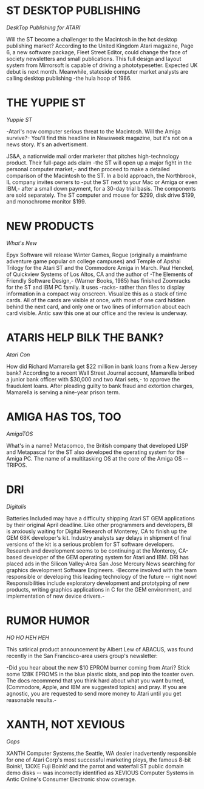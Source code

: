 # ST DESKTOP PUBLISHING

*DeskTop Publishing for ATARI*

   Will the ST become a challenger to the Macintosh in the hot desktop
publishing market?  According to the United Kingdom Atari magazine, 
Page 6, a new software package, Fleet Street Editor, could change 
the face of society newsletters and small publications. This full 
design and layout system from Mirrorsoft is capable of driving a 
phototypesetter.  Expected UK debut is next month.  Meanwhile, 
stateside computer market analysts are calling desktop publishing -the
hula hoop of 1986.


# THE YUPPIE ST

*Yuppie ST*

   -Atari's now computer serious threat to the Macintosh.  Will the 
Amiga survive?-  You'll find this headline in Newsweek magazine, but 
it's not on a news story.  It's an advertisment.

   JS&A, a nationwide mail order marketer that pitches 
high-technology product. Their full-page ads claim -the ST will 
open up a major fight in the personal computer market,- and then
proceed to make a detailed comparison of the Macintosh to the 
ST.
 In a bold approach, the Northbrook, IL company invites 
owners to -put the ST next to your Mac or Amiga or even IBM,- after a 
small down payment, for a 30-day trial basis.  The components are 
sold separately. The ST computer and mouse for $299, disk drive 
$199, and monochrome monitor $199.

# NEW PRODUCTS

*What's New*

   Epyx Software will release Winter Games, Rogue (originally a 
mainframe adventure game popular on college campuses) and Temple of 
Apshai Trilogy for the Atari ST and the Commodore Amiga in March. 
   Paul Henckel, of Quickview Systems of Los Altos, CA and the 
author of -The Elements of Friendly Software Design,- (Warner Books, 
1985) has finished Zoomracks for the ST and IBM PC family.  It uses
-racks- rather than files to display information in a compact 
way onscreen.  Visualize this as a stack of time cards.  All of the 
cards are visible at once, with most of one card hidden behind the
next card, and only one or two lines  of information about each 
card visible.  Antic saw this one at our office and the review is 
underway.

# ATARIS HELP BILK THE BANK?

*Atari Con*

   How did Richard Mamarella get $22 million in bank loans from a 
New Jersey bank?  According to a recent Wall Street Journal account,
Mamarella bribed a junior bank officer with $30,000 and two Atari 
sets,- to approve the fraudulent loans.  After pleading guilty to 
bank fraud and extortion charges, Mamarella is serving a nine-year 
prison term.

# AMIGA HAS TOS, TOO

*AmigaTOS*

   What's in a name?  Metacomco, the British company that developed 
LISP and Metapascal for the ST also developed the operating system for 
the Amiga PC. The name of a multitasking OS at the core of the 
Amiga OS -- TRIPOS.

# DRI

*Digitalis*

  Batteries Included may have a difficulty shipping Atari ST GEM 
applications by their original April deadline.  Like other 
programmers and developers, BI is  anxiously waiting for Digital 
Research of Monterey, CA to finish up the GEM 68K developer's kit. 
Industry analysts say delays in shipment of final versions of the 
kit is a serious problem for ST software developers. 
   Research and development seems to be continuing at the Monterey, 
CA-based developer of the GEM operating system for Atari and IBM.
DRI has placed ads in the Silicon Valley-Area San Jose Mercury News 
searching for graphics development Software Engineers.  -Become 
involved with the team responsible or developing this leading 
technology of the future -- right now!
Responsibilities include exploratory development and 
prototyping of new products, writing graphics applications in C
for the GEM environment, and implementation of new device 
drivers.-

# RUMOR HUMOR

*HO HO HEH HEH*

   This satirical product announcement by Albert Lew of 
ABACUS, was found recently in the San Francisco-area users group's 
newsletter:

   -Did you hear about the new $10 EPROM burner coming from Atari? 
Stick some 128K EPROMS in the blue  plastic slots, and pop into the 
toaster oven.  The docs  recommend that you think hard about what you
want burned,  (Commodore, Apple, 
and IBM are suggested topics) and pray.  If you are agnostic, you are
requested to  send more money to Atari until you get reasonable 
results.-

# XANTH, NOT XEVIOUS

*Oops*

   XANTH Computer Systems,the Seattle, WA dealer inadvertently 
responsible for one of Atari Corp's most successful marketing ploys, 
the famous 8-bit Boink!, 130XE Fuji Boink! and the parrot and waterfall
ST public domain demo disks  -- was incorrectly identified as XEVIOUS 
Computer Systems in Antic Online's Consumer Electronic show coverage.

